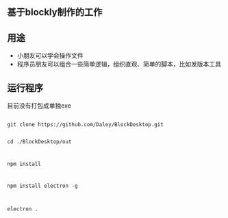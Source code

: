 ## 基于blockly制作的工作


## 用途
* 小朋友可以学会操作文件
* 程序员朋友可以组合一些简单逻辑，组织直观、简单的脚本，比如发版本工具

## 运行程序
目前没有打包成单独exe

<code>
git clone https://github.com/Daley/BlockDesktop.git

cd ./BlockDesktop/out

npm install

npm install electron -g

electron .
</code>

